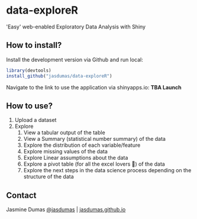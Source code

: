 # data-exploreR
'Easy' web-enabled Exploratory Data Analysis with Shiny

## How to install?

Install the development version via Github and run local:

```r
library(devtools)
install_github("jasdumas/data-exploreR")
```
Navigate to the link to use the application via shinyapps.io: **TBA Launch**

## How to use?

1. Upload a dataset
2. Explore
    1. View a tabular output of the table
    2. View a Summary (statistical number summary) of the data
    3. Explore the distribution of each variable/feature
    4. Explore missing values of the data
    5. Explore Linear assumptions about the data
    6. Explore a pivot table (for all the excel lovers :purple_heart:) of the data
    7. Explore the next steps in the data science process depending on the structure of the data

## Contact

Jasmine Dumas [@jasdumas](https://twitter.com/jasdumas) | [jasdumas.github.io](http://jasdumas.github.io/)

